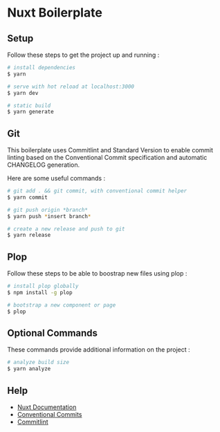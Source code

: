 # Nuxt Boilerplate

## Setup

Follow these steps to get the project up and running :

``` bash
# install dependencies
$ yarn

# serve with hot reload at localhost:3000
$ yarn dev

# static build
$ yarn generate
```

## Git

This boilerplate uses Commitlint and Standard Version to enable commit linting based on the Conventional Commit specification and automatic CHANGELOG generation.

Here are some useful commands :

``` bash
# git add . && git commit, with conventional commit helper
$ yarn commit

# git push origin *branch*
$ yarn push *insert branch*

# create a new release and push to git
$ yarn release
```

## Plop

Follow these steps to be able to boostrap new files using plop :

``` bash
# install plop globally
$ npm install -g plop

# bootstrap a new component or page
$ plop
```

## Optional Commands

These commands provide additional information on the project :

``` bash
# analyze build size
$ yarn analyze
```

## Help

- [Nuxt Documentation](https://nuxtjs.org/api)
- [Conventional Commits](https://www.conventionalcommits.org/en/v1.0.0/)
- [Commitlint](https://commitlint.js.org/#/)
